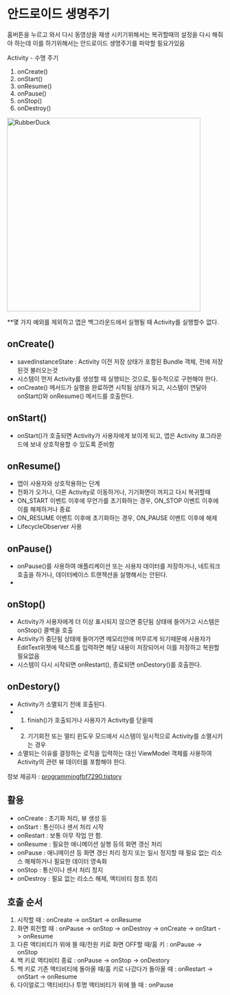 안드로이드 생명주기
===

홈버튼을 누르고 와서 다시 동영상을 재생 시키기위해서는 복귀할때의 설정을 다시 해줘야 하는데 이를 하기위해서는
안드로이드 생명주기를 파악할 필요가있음

Activity - 수명 주기
1. onCreate()
2. onStart()
3. onResume()
4. onPause()
5. onStop()
6. onDestroy()

<img src="https://developer.android.com/guide/components/images/activity_lifecycle.png?hl=ko" width="450px" height="450px" title="px(픽셀) 크기 설정" alt="RubberDuck"></img><br/>

**몇 가지 예외를 제외하고 앱은 백그라운드에서 실행될 때 Activity를 실행할수 없다.

onCreate()
---
* savedInstanceState : Activity 이전 저장 상태가 포함된 Bundle 객체, 전에 저장된것 불러오는것
* 시스템이 먼저 Activity를 생성할 때 실행되는 것으로, 필수적으로 구현해야 한다.
* onCreate() 메서드가 실행을 완료하면 시작됨 상태가 되고, 시스템이 연달아 onStart()와 onResume() 메서드를 호출한다.

onStart()
---
* onStart()가 호출되면 Activity가 사용자에게 보이게 되고, 앱은 Activity 포그라운드에 보내 상호작용할 수 있도록 준비함

onResume()
---
* 앱이 사용자와 상호작용하는 단계
* 전화가 오거나, 다른 Activity로 이동하거나, 기기화면이 꺼지고 다시 복귀할때
* ON_START 이벤트 이후에 무언가를 초기화하는 경우, ON_STOP 이벤트 이후에 이를 해제하거나 종료
* ON_RESUME 이벤트 이후에 초기화하는 경우, ON_PAUSE 이벤트 이후에 해제
* LifecycleObserver 사용

onPause()
---
* onPause()를 사용하여 애플리케이션 또는 사용자 데이터를 저장하거나, 네트워크 호출을 하거나, 데이터베이스 트랜잭션을 실행해서는 안된다.
* 

onStop()
---
* Activity가 사용자에게 더 이상 표시되지 않으면 중단됨 상태에 들어가고 시스템은 onStop() 콜백을 호출
* Activity가 중단됨 상태에 들어가면 메모리안에 머무르게 되기때문에 사용자가 EditText위젯에 텍스트를 입력하면 해당 내용이 저장되어서 이를 저장하고 복원할필요없음
* 시스템이 다시 시작되면 onRestart(), 종료되면 onDestory()를 호출한다.

onDestory()
---
* Activity가 소멸되기 전에 호출된다.
* 1. finish()가 호출되거나 사용자가 Activity를 닫을때
* 2. 기기회전 또는 멀티 윈도우 모드에서 시스템이 일시적으로 Activity를 소멸시키는 경우
* 소멸되는 이유를 결정하는 로직을 입력하는 대신 ViewModel 객체를 사용하여 Activity의 관련 뷰 데이터를 포함해야 한다.


정보 제공자 :
[programmingfbf7290.tistory](https://programmingfbf7290.tistory.com/entry/%EC%95%88%EB%93%9C%EB%A1%9C%EC%9D%B4%EB%93%9C-%EC%95%A1%ED%8B%B0%EB%B9%84%ED%8B%B0Activity-%EC%83%9D%EB%AA%85%EC%A3%BC%EA%B8%B0-%EC%B4%9D%EC%A0%95%EB%A6%AC)



활용
---
* onCreate : 초기화 처리, 뷰 생성 등
* onStart : 통신이나 센서 처리 시작
* onRestart : 보통 아무 작업 안 함.
* onResume : 필요한 애니메이션 실행 등의 화면 갱신 처리
* onPause : 애니메이션 등 화면 갱신 처리 정지 또는 일시 정지할 때 필요 없는 리소스 해체하거나 필요한 데이터 영속화
* onStop : 통신이나 센서 처리 정지
* onDestroy : 필요 없는 리소스 해제, 액티비티 참조 정리


호출 순서
---
1. 시작할 때 : onCreate -> onStart -> onResume
2. 화면 회전할 때 : onPause -> onStop -> onDestroy -> onCreate -> onStart -> onResume
3. 다른 액티비티가 위에 뜰 때/전원 키로 화면 OFF할 때/홈 키 : onPause -> onStop
4. 백 키로 액티비티 종료 : onPause -> onStop -> onDestory
5. 백 키로 기존 액티비티에 돌아올 때/홈 키로 나갔다가 돌아올 때 : onRestart -> onStart -> onResume
6. 다이얼로그 액티비티나 투명 액티비티가 위에 뜰 때 : onPause



